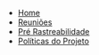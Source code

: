 * [Home](/)
* [Reuniões](/meetings.md)
* [Pré Rastreabilidade](pre_traceability.md)
* [Políticas do Projeto](/policies/policies.md)